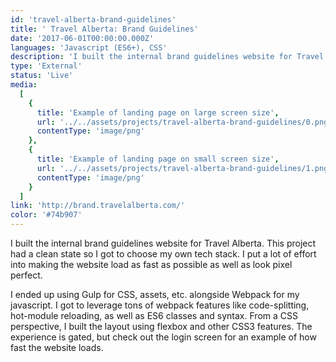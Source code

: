 ```yaml
---
id: 'travel-alberta-brand-guidelines'
title: ' Travel Alberta: Brand Guidelines'
date: '2017-06-01T00:00:00.000Z'
languages: 'Javascript (ES6+), CSS'
description: 'I built the internal brand guidelines website for Travel Alberta. This project had a clean state so I got to choose my own tech stack. I put a lot of effort into making the website load as fast as possible as well as look pixel perfect.'
type: 'External'
status: 'Live'
media:
  [
    {
      title: 'Example of landing page on large screen size',
      url: '../../assets/projects/travel-alberta-brand-guidelines/0.png',
      contentType: 'image/png'
    },
    {
      title: 'Example of landing page on small screen size',
      url: '../../assets/projects/travel-alberta-brand-guidelines/1.png',
      contentType: 'image/png'
    }
  ]
link: 'http://brand.travelalberta.com/'
color: '#74b907'
---
```


I built the internal brand guidelines website for Travel Alberta. This project had a clean state so I got to choose my own tech stack. I put a lot of effort into making the website load as fast as possible as well as look pixel perfect.

I ended up using Gulp for CSS, assets, etc. alongside Webpack for my javascript. I got to leverage tons of webpack features like code-splitting, hot-module reloading, as well as ES6 classes and syntax. From a CSS perspective, I built the layout using flexbox and other CSS3 features. The experience is gated, but check out the login screen for an example of how fast the website loads.
